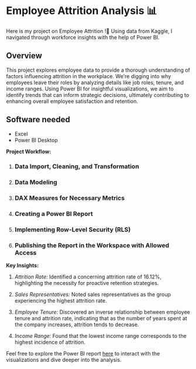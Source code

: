# Employee Attrition Analysis 📊

Here is my project on Employee Attrition !🌟 Using data from Kaggle, I navigated through workforce insights with the help of Power BI.

## Overview
This project explores employee data to provide a thorough understanding of factors influencing attrition in the workplace. We're digging into why employees leave their roles by analyzing details like job roles, tenure, and income ranges. Using Power BI for insightful visualizations, we aim to identify trends that can inform strategic decisions, ultimately contributing to enhancing overall employee satisfaction and retention.

## Software needed
- Excel
- Power BI Desktop
  
**Project Workflow:**

   1. ### Data Import, Cleaning, and Transformation
   2. ### Data Modeling
   3. ### DAX Measures for Necessary Metrics
   4. ### Creating a Power BI Report
   5. ### Implementing Row-Level Security (RLS)
   6. ### Publishing the Report in the Workspace with Allowed Access

**Key Insights:**

1. *Attrition Rate:* Identified a concerning attrition rate of 16.12%, highlighting the necessity for proactive retention strategies.

2. *Sales Representatives:* Noted sales representatives as the group experiencing the highest attrition rate.

3. *Employee Tenure:* Discovered an inverse relationship between employee tenure and attrition rate, indicating that as the number of years spent at the company increases, attrition tends to decrease.

4. *Income Range:* Found that the lowest income range corresponds to the highest incidence of attrition.

Feel free to explore the Power BI report [here](https://github.com/anika1920/Attrition-Analysis-PowerBi-Project/blob/main/Attrition%20Analysis.pdf) to interact with the visualizations and dive deeper into the analysis.


